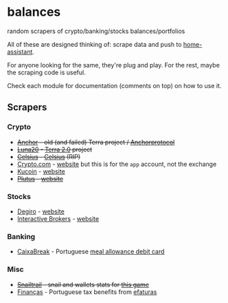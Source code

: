 # balances
random scrapers of crypto/banking/stocks balances/portfolios

All of these are designed thinking of: scrape data and push to [home-assistant](https://www.home-assistant.io/).

For anyone looking for the same, they're plug and play. For the rest, maybe the scraping code is useful.

Check each module for documentation (comments on top) on how to use it.

## Scrapers

### Crypto

* ~~[Anchor](anchor.py) - old (and failed) Terra project / [Anchorprotocol](https://app.anchorprotocol.com/)~~
* ~~[Luna20](luna20.py) - [Terra 2.0](https://station.terra.money/) project~~
* ~~[Celsius](celsius.py) - [Celsius](https://celsius.network/) (RIP)~~
* [Crypto.com](cryptocom.py) - [website](https://crypto.com/) but this is for the `app` account, not the exchange
* [Kucoin](kucoinx.py) - [website](https://kucoin.com/)
* ~~[Plutus](plutus.py) - [website](https://plutus.it/)~~

### Stocks

* [Degiro](degiro.py) - [website](https://www.degiro.nl/)
* [Interactive Brokers](ibfetch.py) - [website](https://www.interactivebrokers.co.uk/)

### Banking

* [CaixaBreak](caixabreak.py) - Portuguese [meal allowance debit card](https://www.cgd.pt/Particulares/Cartoes/Cartoes-Pre-pagos/Pages/Cartao-Pre-Pago-caixa-break.aspx)

### Misc

* ~~[Snailtrail](snailtrail.py) - snail and wallets stats for [this game](https://www.snailtrail.art/)~~
* [Finanças](financas.py) - Portuguese tax benefits from [efaturas](https://faturas.portaldasfinancas.gov.pt/)
